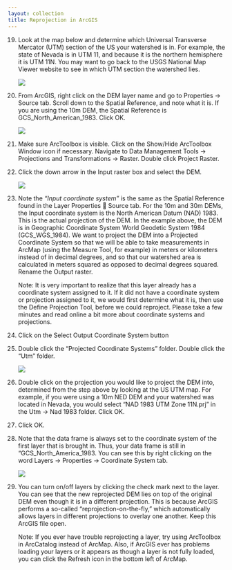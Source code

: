 ```yaml
---
layout: collection
title: Reprojection in ArcGIS
---
```


19.	Look at the map below and determine which Universal Transverse Mercator (UTM) section of the US your watershed is in.  For example, the state of Nevada is in UTM 11, and because it is the northern hemisphere it is UTM 11N.  You may want to go back to the USGS National Map Viewer website to see in which UTM section the watershed lies.

    <a href="{{ site.url }}/pictures/SS12.png"><img src="{{ site.url }}/pictures/SS12.png"></a>

20.	From ArcGIS, right click on the DEM layer name and go to Properties &#8594; Source tab.  Scroll down to the Spatial Reference, and note what it is.  If you are using the 10m DEM, the Spatial Reference is GCS_North_American_1983.  Click OK. 

    <a href="{{ site.url }}/pictures/SS13.png"><img src="{{ site.url }}/pictures/SS13.png"></a>

21.	Make sure ArcToolbox is visible.  Click on the Show/Hide ArcToolbox Window icon if necessary.  Navigate to Data Management Tools &#8594; Projections and Transformations &#8594; Raster.  Double click Project Raster. 

22.	Click the down arrow in the Input raster box and select the DEM. 

    <a href="{{ site.url }}/pictures/SS14.png"><img src="{{ site.url }}/pictures/SS14.png"></a>

23. Note the *“Input coordinate system”* is the same as the Spatial Reference found in the Layer Properties  Source tab.  For the 10m and 30m DEMs, the Input coordinate system is the North American Datum (NAD) 1983. This is the actual projection of the DEM.  In the example above, the DEM is in Geographic Coordinate System World Geodetic System 1984 (GCS_WGS_1984).  We want to project the DEM into a Projected Coordinate System so that we will be able to take measurements in ArcMap (using the Measure Tool, for example) in meters or kilometers instead of in decimal degrees, and so that our watershed area is calculated in meters squared as opposed to decimal degrees squared.  Rename the Output raster. 

    Note:  It is very important to realize that this layer already has a coordinate system assigned to it.  If it did not have a coordinate system or projection assigned to it, we would first determine what it is, then use the Define Projection Tool, before we could reproject.  Please take a few minutes and read online a bit more about coordinate systems and projections.

24.	Click on the Select Output Coordinate System button 

25.	Double click the “Projected Coordinate Systems” folder.  Double click the “Utm” folder. 

     <a href="{{ site.url }}/pictures/SS16.png"><img src="{{ site.url }}/pictures/SS16.png"></a>

26.	Double click on the projection you would like to project the DEM into, determined from the step above by looking at the US UTM map.  For example, if you were using a 10m NED DEM and your watershed was located in Nevada, you would select “NAD 1983 UTM Zone 11N.prj” in the Utm &#8594; Nad 1983 folder. Click OK.

27.	Click OK. 

28.	Note that the data frame is always set to the coordinate system of the first layer that is brought in.  Thus, your data frame is still in “GCS_North_America_1983. You can see this by right clicking on the word Layers &#8594; Properties &#8594; Coordinate System tab. 

    <a href="{{ site.url }}/pictures/SS17.png"><img src="{{ site.url }}/pictures/SS17.png"></a>

29. You can turn on/off layers by clicking the check mark next to the layer.  You can see that the new reprojected DEM lies on top of the original DEM even though it is in a different projection.  This is because ArcGIS performs a so-called “reprojection-on-the-fly,” which automatically allows layers in different projections to overlay one another. Keep this ArcGIS file open. 

    Note:  If you ever have trouble reprojecting a layer, try using ArcToolbox in ArcCatalog instead of ArcMap.  Also, if ArcGIS ever has problems loading your layers or it appears as though a layer is not fully loaded, you can click the Refresh icon in the bottom left of ArcMap.

